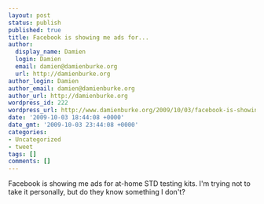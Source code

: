 ```yaml
---
layout: post
status: publish
published: true
title: Facebook is showing me ads for...
author:
  display_name: Damien
  login: Damien
  email: damien@damienburke.org
  url: http://damienburke.org
author_login: Damien
author_email: damien@damienburke.org
author_url: http://damienburke.org
wordpress_id: 222
wordpress_url: http://www.damienburke.org/2009/10/03/facebook-is-showing-me-ads-for/
date: '2009-10-03 18:44:08 +0000'
date_gmt: '2009-10-03 23:44:08 +0000'
categories:
- Uncategorized
- tweet
tags: []
comments: []
---
```

<p>Facebook is showing me ads for at-home STD testing kits. I'm trying not to take it personally, but do they know something I don't?</p>
